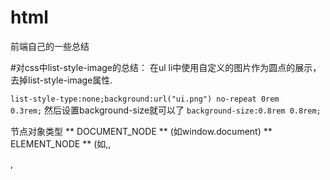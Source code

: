 # html
前端自己的一些总结

#对css中list-style-image的总结：
在ul li中使用自定义的图片作为圆点的展示，去掉list-style-image属性.

<code>list-style-type:none;background:url("ui.png") no-repeat 0rem 0.3rem;</code>
然后设置background-size就可以了
<code>background-size:0.8rem 0.8rem;</code>


节点对象类型
** DOCUMENT_NODE ** (如window.document)
** ELEMENT_NODE ** (如<body>,<a>,<p>,<script>,<style>,<html>,<h1>)
** ATTRIBUTE_NODE ** (如class="funEdges")
** TEXT_NODE ** (如HTML文档中由换行符与空白符构成的文本字符)

典型DOM树里的每个节点对象都从Node继承属性和方法

